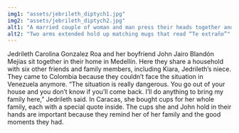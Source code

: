 ```yaml
---
img1: "assets/jebrileth_diptych1.jpg"
img2: "assets/jebrileth_diptych2.jpg"
alt1: "A married couple of woman and man press their heads together and smile"
alt2: "Two arms extended hold up matching mugs that read “Te extraño”" 
---
```

Jedrileth Carolina Gonzalez Roa and her boyfriend John Jairo Blandón Mejías sit together in their home in Medellín. Here they share a household with six other friends and family members, including Kiara, Jedrileth’s niece. They came to Colombia because they couldn’t face the situation in Venezuela anymore. “The situation is really dangerous. You go out of your house and you don’t know if you’ll come back. I’ll do anything to bring my family here,” Jedrileth said. In Caracas, she bought cups for her whole family, each with a special quote inside. The cups she and John hold in their hands are important because they remind her of her family and the good moments they had.